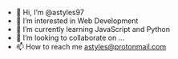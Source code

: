 - 👋 Hi, I’m @astyles97
- 👀 I’m interested in Web Development
- 🌱 I’m currently learning JavaScript and Python
- 💞️ I’m looking to collaborate on ...
- 📫 How to reach me astyles@protonmail.com

<!---
astyles97/astyles97 is a ✨ special ✨ repository because its `README.md` (this file) appears on your GitHub profile.
You can click the Preview link to take a look at your changes.
--->
